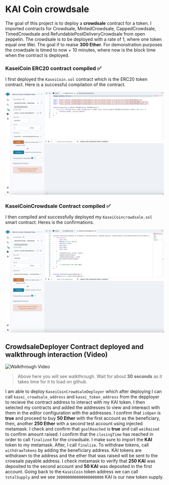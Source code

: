 # KAI Coin crowdsale

The goal of this project is to deploy a **crowdsale** contract for a token. I imported contracts for Crowdsale, MintedCrowdsale, CappedCrowdsale, TimedCrowdsale and RefundablePostDeliveryCrowdsale from open zeppelin. The crowdsale is to be deployed with a rate of 1, where one token equal one Wei. The goal if to reaise **300 Ether**. For demonstration purposes the crowdsale is timed to now + 10 minutes, where now is the block time when the contract is deployed. 

### KaseiCoin ERC20 contract compiled ✅
I first deployed the `KaseiCoin.sol` contract which is the ERC20 token contract. Here is a successful compilation of the contract. 

![KaseiCoin ERC20 contract](./images/kai_coin.jpg)

### KaseiCoinCrowdsale Contract compiled ✅
I then compiled and successfully deployed my `KaseiCoincrowdsale.sol` smart contract. Heres is the confirmations.

![KaseiCoinCrowdsale Contract](./images/crowdsale_contract.jpg)


## CrowdsaleDeployer Contract deployed and walkthrough interaction (Video)

![Walkthrough Video](./images/kaiCoin_crowdsale.gif)

> Above here you will see walkthrough. Wait for about **30 seconds** as it takes time for it to load on github. 

I am able to deploy `KaseiCoinCrowdsaleDeployer` which after deploying I can call `kasei_crowdsale_address` and `kasei_token_address` from the depployer to recieve the contract address to interact with my KAI token. I then selected my contracts and added the addresses to view and intereact with them in the editor configuration with the addresses. I confirm that `isOpen` is **true** and proceed to buy **50 Ether** with the first account as the beneficiary, then, another **250 Ether** with a second test account using injected metamask. I check and confirm that `goalReached` is **true** and call `weiRaised` to confirm amount raised. I confirm that the `closingTime` has reached in order to call `finalized` for the crowdsale. I make sure to import the **KAI** token to my metamask. After, I call `finalize`. To withdraw tokens, call `withdrawTokens` by adding the beneficiary address. KAI tokens are withdrawn to the address and the ether that was raised will be sent to the crowsale payable address. I check metamask to verify that **250 KAI** was deposited to the second account and **50 KAI** was deposited in the first account. Going back to the `KaseiCoin` token address we can call `totalSupply` and we see `300000000000000000000` KAI is our new token supply. 
 